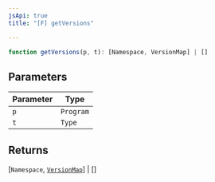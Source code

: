 ```yaml
---
jsApi: true
title: "[F] getVersions"

---
```

```ts
function getVersions(p, t): [Namespace, VersionMap] | []
```

## Parameters

| Parameter | Type |
| ------ | ------ |
| `p` | `Program` |
| `t` | `Type` |

## Returns

[`Namespace`, [`VersionMap`](../classes/VersionMap.md)] \| []

